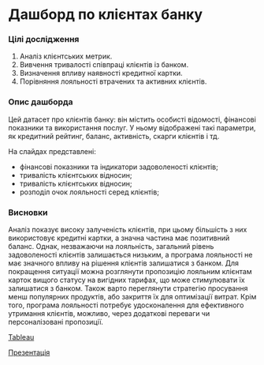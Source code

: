 # Дашборд по клієнтах банку

### Цілі дослідження
1. Аналіз клієнтських метрик.
2. Вивчення тривалості співпраці клієнтів із банком.
3. Визначення впливу наявності кредитної картки.
4. Порівняння лояльності втрачених та активних клієнтів.

### Опис дашборда
Цей датасет про клієнтів банку: він містить особисті відомості, фінансові показники та використання послуг. У ньому відображені такі параметри, як кредитний рейтинг, баланс, активність, скарги клієнтів і тд.

На слайдах представлені:
- фінансові показники та індикатори задоволеності клієнтів;
- тривалість клієнтських відносин;
- тривалість клієнтських відносин;
- розподіл очок лояльності серед клієнтів;

### Висновки
Аналіз показує високу залученість клієнтів, при цьому більшість з них використовує кредитні картки, а значна частина має позитивний баланс. Однак, незважаючи на лояльність, загальний рівень задоволеності клієнтів залишається низьким, а програма лояльності не має значного впливу на рішення клієнтів залишатися з банком. Для покращення ситуації можна розглянути пропозицію лояльним клієнтам карток вищого статусу на вигідних тарифах, що може стимулювати їх залишатися з банком. Також варто переглянути стратегію просування менш популярних продуктів, або закриття їх для оптимізації витрат. Крім того, програма лояльності потребує удосконалення для ефективного утримання клієнтів, можливо, через додаткові переваги чи персоналізовані пропозиції.


[Tableau](https://public.tableau.com/app/profile/dmitriy1152/viz/bank_customers_17378348498140/Dashboard1?publish=yes "Перейти на Tableau Public")

[Презентація](https://github.com/dkolesov95/tableau/blob/main/bank_customers/%D0%94%D0%B0%D1%88%D0%B1%D0%BE%D1%80%D0%B4%20%D0%BF%D0%BE%20%D0%BA%D0%BB%D1%96%D1%94%D0%BD%D1%82%D0%B0%D1%85%20%D0%B1%D0%B0%D0%BD%D0%BA%D1%83.pdf "Презентація")